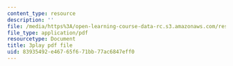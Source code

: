 ```yaml
---
content_type: resource
description: ''
file: /media/https%3A/open-learning-course-data-rc.s3.amazonaws.com/res-9-003-brains-minds-and-machines-summer-course-summer-2015/83935492e46765f671bb77ac6847eff0_HCBaApqRqSg.pdf
file_type: application/pdf
resourcetype: Document
title: 3play pdf file
uid: 83935492-e467-65f6-71bb-77ac6847eff0
---
```

